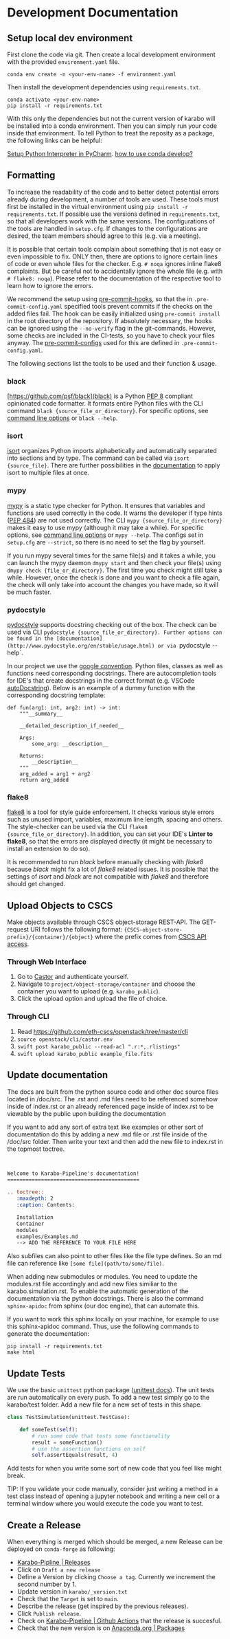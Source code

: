 # Development Documentation

## Setup local dev environment

First clone the code via git.
Then create a local development environment with the provided `environment.yaml` file.

```shell
conda env create -n <your-env-name> -f environment.yaml
```

Then install the development dependencies using `requirements.txt`.

```shell
conda activate <your-env-name>
pip install -r requirements.txt
```

With this only the dependencies but not the current version of karabo will be installed into a conda environment.
Then you can simply run your code inside that environment. To tell Python to treat the reposity as a package, the following links can be helpful:

[Setup Python Interpreter in PyCharm](https://www.jetbrains.com/help/pycharm/conda-support-creating-conda-virtual-environment.html).
[how to use conda develop?](https://github.com/conda/conda-build/issues/1992)

## Formatting

To increase the readability of the code and to better detect potential errors already during development, a number of tools are used. These tools must first be installed in the virtual environment using `pip install -r requirements.txt`. If possible use the versions defined in `requirements.txt`, so that all developers work with the same versions. The configurations of the tools are handled in `setup.cfg`. If changes to the configurations are desired, the team members should agree to this (e.g. via a meeting).

It is possible that certain tools complain about something that is not easy or even impossible to fix. ONLY then, there are options to ignore certain lines of code or even whole files for the checker. E.g. `# noqa` ignores inline flake8 complaints. But be careful not to accidentally ignore the whole file (e.g. with `# flake8: noqa`). Please refer to the documentation of the respective tool to learn how to ignore the errors.

We recommend the setup using [pre-commit-hooks](https://github.com/pre-commit/pre-commit-hooks), so that the in `.pre-commit-config.yaml` specified tools prevent commits if the checks on the added files fail. The hook can be easily initialized using `pre-commit install` in the root directory of the repository. If absolutely necessary, the hooks can be ignored using the `--no-verify` flag in the git-commands. However, some checks are included in the CI-tests, so you have to check your files anyway. The [pre-commit-configs](https://pre-commit.com/) used for this are defined in `.pre-commit-config.yaml`.

The following sections list the tools to be used and their function & usage.

### black

[https://github.com/psf/black](black) is a Python [PEP 8](https://peps.python.org/pep-0008/) compliant opinionated code formatter. It formats entire Python files with the CLI command `black {source_file_or_directory}`. For specific options, see [command line options](https://black.readthedocs.io/en/stable/usage_and_configuration/the_basics.html) or `black --help`.

### isort

[isort](https://pycqa.github.io/isort/) organizes Python imports alphabetically and automatically separated into sections and by type. The command can be called via `isort {source_file}`. There are further possibilities in the [documentation](https://pycqa.github.io/isort/) to apply isort to multiple files at once.

### mypy

[mypy](https://mypy.readthedocs.io/en/stable/) is a static type checker for Python. It ensures that variables and functions are used correctly in the code. It warns the developer if type hints ([PEP 484](https://peps.python.org/pep-0484/)) are not used correctly. The CLI `mypy {source_file_or_directory}` makes it easy to use mypy (although it may take a while). For specific options, see [command line options](https://mypy.readthedocs.io/en/stable/command_line.html) or `mypy --help`. The configs set in `setup.cfg` are `--strict`, so there is no need to set the flag by yourself.

If you run mypy several times for the same file(s) and it takes a while, you can launch the mypy daemon `dmypy start` and then check your file(s) using `dmypy check {file_or_directory}`. The first time you check might still take a while. However, once the check is done and you want to check a file again, the check will only take into account the changes you have made, so it will be much faster.

### pydocstyle

[pydocstyle](http://www.pydocstyle.org/en/stable/) supports docstring checking out of the box. The check can be used via CLI `pydocstyle {source_file_or_directory}. Further options can be found in the [documentation](http://www.pydocstyle.org/en/stable/usage.html) or via `pydocstyle --help`.

In our project we use the [google convention](http://www.pydocstyle.org/en/stable/error_codes.html?highlight=google#default-conventions). Python files, classes as well as functions need corresponding docstrings. There are autocompletion tools for IDE's that create docstrings in the correct format (e.g. VSCode [autoDocstring](https://marketplace.visualstudio.com/items?itemName=njpwerner.autodocstring)). Below is an example of a dummy function with the corresponding docstring template:

```
def fun(arg1: int, arg2: int) -> int:
    """__summary__

    __detailed_description_if_needed__

    Args:
        some_arg: __description__

    Returns:
        __description__
    """
    arg_added = arg1 + arg2
    return arg_added
```

### flake8

[flake8](https://flake8.pycqa.org/en/latest/) is a tool for style guide enforcement. It checks various style errors such as unused import, variables, maximum line length, spacing and others. The style-checker can be used via the CLI `flake8 {source_file_or_directory}`. In addition, you can set your IDE's **Linter to flake8**, so that the errors are displayed directly (it might be necessary to install an extension to do so).

It is recommended to run *black* before manually checking with *flake8* because *black* might fix a lot of *flake8* related issues. It is possible that the settings of *isort* and *black* are not compatible with *flake8* and therefore should get changed.

## Upload Objects to CSCS

Make objects available through CSCS object-storage REST-API. The GET-request URI follows the following format: `{CSCS-object-store-prefix}/{container}/{object}` where the prefix comes from [CSCS API access](https://castor.cscs.ch/dashboard/project/api_access/).

### Through Web Interface

1. Go to [Castor](https://castor.cscs.ch/) and authenticate yourself.
2. Navigate to `project/object-storage/container` and choose the container you want to upload (e.g. `karabo_public`). 
3. Click the upload option and upload the file of choice.

### Through CLI

1. Read https://github.com/eth-cscs/openstack/tree/master/cli
2. `source openstack/cli/castor.env`
3. `swift post karabo_public --read-acl ".r:*,.rlistings"`
4. `swift upload karabo_public example_file.fits`

## Update documentation

The docs are built from the python source code and other doc source files located in /doc/src.
The .rst and .md files need to be referenced somehow inside of index.rst or an already referenced page inside of index.rst to be viewable by the public upon building the documentation

If you want to add any sort of extra text like examples or other sort of documentation do this by adding a new .md file or .rst file inside of the /doc/src folder.
Then write your text and then add the new file to index.rst in the topmost toctree. 

````rst


Welcome to Karabo-Pipeline's documentation!
===========================================

.. toctree::
   :maxdepth: 2
   :caption: Contents:

   Installation
   Container
   modules
   examples/Examples.md
   --> ADD THE REFERENCE TO YOUR FILE HERE


````

Also subfiles can also point to other files like the file type defines. 
So an md file can reference like ``[some file](path/to/some/file)``.

When adding new submodules or modules. You need to update the modules.rst file accordingly and add new files similiar to the karabo.simulation.rst. To enable the automatic generation of the documentation via the python docstrings.
There is also the command ```sphinx-apidoc``` from sphinx (our doc engine), that can automate this.

If you want to work this sphinx locally on your machine, for example to use this sphinx-apidoc command. Thus, use the following commands to generate the documentation:

```shell
pip install -r requirements.txt
make html
```

## Update Tests

We use the basic ``unittest`` python package ([unittest docs](https://docs.python.org/3/library/unittest.html)).
The unit tests are run automatically on every push.
To add a new test simply go to the karabo/test folder.
Add a new file for a new set of tests in this shape.

```python
class TestSimulation(unittest.TestCase):

    def someTest(self):
        # run some code that tests some functionality
        result = someFunction()
        # use the assertion functions on self
        self.assertEquals(result, 4)
```

Add tests for when you write some sort of new code that you feel like might break.


TIP:
If you validate your code manually, consider just writing a method in a test class instead of opening a jupyter notebook and writing a new cell or a terminal window where you would execute the code you want to test.

## Create a Release
When everything is merged which should be merged, a new Release can be deployed on `conda-forge` as following:
- [Karabo-Pipline | Releases](https://github.com/i4Ds/Karabo-Pipeline/releases)
- Click on `Draft a new release`
- Define a Version by clicking `Choose a tag`. Currently we increment the second number by 1.
- Update version in `karabo/_version.txt`
- Check that the `Target` is set to `main`.
- Describe the release (get inspired by the previous releases).
- Click `Publish release`. 
- Check on [Karabo-Pipeline | Github Actions](https://github.com/i4Ds/Karabo-Pipeline/actions) that the release is succesful. 
- Check that the new version is on [Anaconda.org | Packages](https://anaconda.org/i4ds/karabo-pipeline)

